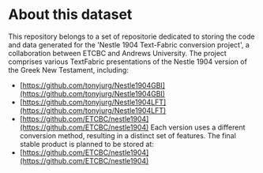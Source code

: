 # About this dataset

This repository belongs to a set of repositorie dedicated to storing the code and data generated for the 'Nestle 1904 Text-Fabric conversion project', a collaboration between ETCBC and Andrews University. The project comprises various TextFabric presentations of the Nestle 1904 version of the Greek New Testament, including:
* [https://github.com/tonyjurg/Nestle1904GBI](https://github.com/tonyjurg/Nestle1904GBI)
* [https://github.com/tonyjurg/Nestle1904LFT](https://github.com/tonyjurg/Nestle1904LFT)
* [https://github.com/ETCBC/nestle1904](https://github.com/ETCBC/nestle1904)
Each version uses a different conversion method, resulting in a distinct set of features. The final stable product is planned to be stored at:
* [https://github.com/ETCBC/nestle1904](https://github.com/ETCBC/nestle1904)





